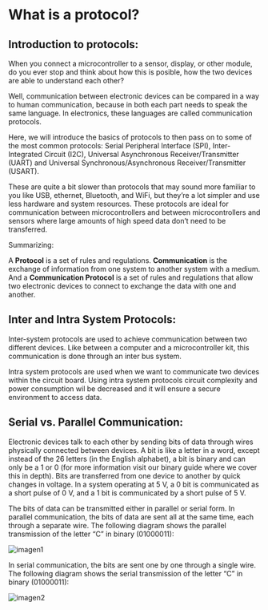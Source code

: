 # What is a protocol?

## Introduction to protocols:

When you connect a microcontroller to a sensor, display, or other module, do you ever stop and think about how this is posible, how the two devices are able to understand each other?

Well, communication between electronic devices can be compared in a way to human communication, because in both each part needs to speak the same language. In electronics, these languages are called communication protocols.

Here, we will introduce the basics of protocols to then pass on to some of the most common protocols: Serial Peripheral Interface (SPI), Inter-Integrated Circuit (I2C), Universal Asynchronous Receiver/Transmitter (UART) and Universal Synchronous/Asynchronous Receiver/Transmitter (USART).

These are quite a bit slower than protocols that may sound more familiar to you like USB, ethernet, Bluetooth, and WiFi, but they’re a lot simpler and use less hardware and system resources. These protocols are ideal for communication between microcontrollers and between microcontrollers and sensors where large amounts of high speed data don’t need to be transferred.

Summarizing:

A **Protocol** is a set of rules and regulations. 
**Communication** is the exchange of information from one system to another system with a medium.
And a **Communication Protocol** is a set of rules and regulations that allow two electronic devices to connect to exchange the data with one and another.

## Inter and Intra System Protocols:

Inter-system protocols are used to achieve communication between two different devices. Like between a computer and a microcontroller kit, this communication is done through an inter bus system.

Intra system protocols are used when we want to communicate two devices within the circuit board. Using intra system protocols circuit complexity and power consumption wil be decreased and it will ensure a secure environment to access data.

## Serial vs. Parallel Communication:

Electronic devices talk to each other by sending bits of data through wires physically connected between devices. A bit is like a letter in a word, except instead of the 26 letters (in the English alphabet), a bit is binary and can only be a 1 or 0 (for more information  visit our binary guide where we cover this in depth). Bits are transferred from one device to another by quick changes in voltage. In a system operating at 5 V, a 0 bit is communicated as a short pulse of 0 V, and a 1 bit is communicated by a short pulse of 5 V.

The bits of data can be transmitted either in parallel or serial form.
In parallel communication, the bits of data are sent all at the same time, each through a separate wire. The following diagram shows the parallel transmission of the letter “C” in binary (01000011):

![imagen1](https://www.circuitbasics.com/wp-content/uploads/2016/01/Introduction-to-SPI-Parallel-Transmission-of-One-Byte-3-300x191.png)

In serial communication, the bits are sent one by one through a single wire. The following diagram shows the serial transmission of the letter “C” in binary (01000011):

![imagen2](https://www.circuitbasics.com/wp-content/uploads/2016/01/Introduction-to-SPI-Serial-Transmission-of-the-Letter-C-300x92.png)